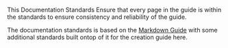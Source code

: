 This Documentation Standards Ensure that every page in the guide is within the standards to ensure consistency and reliability of the guide.

The documentation standards is based on the [Markdown Guide](https://www.markdownguide.org/) with some additional standards built ontop of it for the creation guide here.